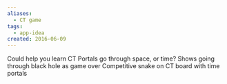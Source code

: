 ```yaml
---
aliases:
  - CT game
tags:
  - app-idea
created: 2016-06-09
---
```

Could help you learn CT
Portals go through space, or time?
Shows going through black hole as game over
Competitive snake on CT board with time portals
